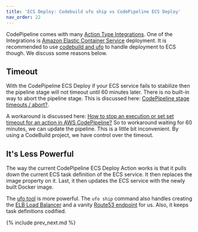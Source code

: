 ```yaml
---
title: 'ECS Deploy: Codebuild ufo ship vs CodePipeline ECS Deploy'
nav_order: 22
---
```


CodePipeline comes with many [Action Type Integrations](https://docs.aws.amazon.com/codepipeline/latest/userguide/integrations-action-type.html).  One of the Integrations is [Amazon Elastic Container Service](https://docs.aws.amazon.com/codepipeline/latest/userguide/integrations-action-type.html#integrations-deploy) deployment. It is recommended to use [codebuild and ufo](https://codebuild.cloud/docs/examples/ecs/) to handle deployment to ECS though.  We discuss some reasons below.

## Timeout

With the CodePipeline ECS Deploy if your ECS service fails to stabilize then the pipeline stage will not timeout until 60 minutes later. There is no built-in way to abort the pipeline stage. This is discussed here: [CodePipeline stage timeouts / abort?](https://forums.aws.amazon.com/thread.jspa?threadID=216350).

A workaround is discussed here: [How to stop an execution or set set timeout for an action in AWS CodePipeline?](https://stackoverflow.com/questions/50925732/how-to-stop-an-execution-or-set-set-timeout-for-an-action-in-aws-codepipeline/50929558) So to workaround waiting for 60 minutes, we can update the pipeline. This is a little bit inconvenient. By using a CodeBuild project, we have control over the timeout.

## It's Less Powerful

The way the current CodePipeline ECS Deploy Action works is that it pulls down the current ECS task definition of the ECS service. It then replaces the image property on it. Last, it then updates the ECS service with the newly built Docker image.

The [ufo tool](https://ufoships.com) is more powerful.  The `ufo ship` command also handles creating the [ELB Load Balancer]((https://ufoships.com/docs/extras/load-balancer/)) and a vanity [Route53 endpoint](https://ufoships.com/docs/extras/route53-support/) for us.  Also, it keeps task definitions codified.

{% include prev_next.md %}